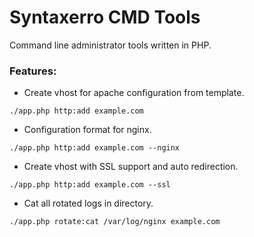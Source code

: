 # Syntaxerro CMD Tools
Command line administrator tools written in PHP.

### Features:
- Create vhost for apache configuration from template.
```
./app.php http:add example.com
```

- Configuration format for nginx.
```
./app.php http:add example.com --nginx
```

- Create vhost with SSL support and auto redirection.
```
./app.php http:add example.com --ssl
```

- Cat all rotated logs in directory.
```
./app.php rotate:cat /var/log/nginx example.com
```
